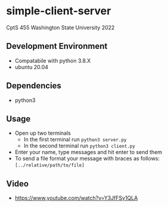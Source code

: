 # simple-client-server

CptS 455 Washington State University 2022

## Development Environment 

* Compatabile with python 3.8.X 
* ubuntu 20.04 

## Dependencies

* python3

## Usage 

* Open up two terminals
    * In the first terminal run `python3 server.py` 
    * In the second terminal run `python3 client.py`
* Enter your name, type messages and hit enter to send them 
* To send a file format your message with braces as follows: `[../relative/path/to/file]`

## Video

* https://www.youtube.com/watch?v=Y3JfFSy1QLA
